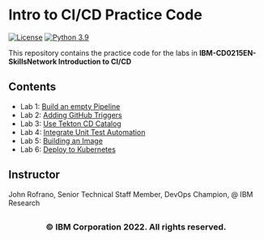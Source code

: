 # Intro to CI/CD Practice Code

[![License](https://img.shields.io/badge/License-Apache%202.0-blue.svg)](https://opensource.org/licenses/Apache-2.0)
[![Python 3.9](https://img.shields.io/badge/Python-3.9-green.svg)](https://shields.io/)

This repository contains the practice code for the labs in **IBM-CD0215EN-SkillsNetwork Introduction to CI/CD**

## Contents


- Lab 1: [Build an empty Pipeline](labs/01_base_pipeline/README.md)
- Lab 2: [Adding GitHub Triggers](labs/02_add_git_trigger/README.md)
- Lab 3: [Use Tekton CD Catalog](labs/03_use_tekton_catalog/README.md)
- Lab 4: [Integrate Unit Test Automation](labs/04_unit_test_automation/README.md)
- Lab 5: [Building an Image](labs/05_build_an_image/README.md)
- Lab 6: [Deploy to Kubernetes](labs/06_deploy_to_kubernetes/README.md)

## Instructor

John Rofrano, Senior Technical Staff Member, DevOps Champion, @ IBM Research

## <h3 align="center"> © IBM Corporation 2022. All rights reserved. <h3/>
